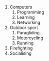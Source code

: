 1. Computers
   1. Programming
   2. Learning
   3. Networking
2. Outdoor sport
   1. Paragliding
   2. Motorcycling
   3. Running
3. Firefighting
4. Socialising
